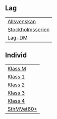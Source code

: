 ## Lag
|                               |
|-------------------------------|
| [Allsvenskan](TOUR=11856)     |
| [Stockholmsserien](TOUR=12714) |
| [Lag-DM](TOUR=12575)          |

## Individ 
||
|-|
|[Klass M](TOUR=14507)|
|[Klass 1](TOUR=14508)|
|[Klass 2](TOUR=14509)|
|[Klass 3](TOUR=14510)|
|[Klass 4](TOUR=14512)|
|[SthMVet60+](https://chess-results.com/tnr990477.aspx?lan=6)|


